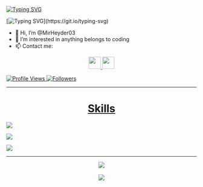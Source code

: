 <!--  ![waving](https://capsule-render.vercel.app/api?type=waving&height=90&color=white) -->
  
[![Typing SVG](https://readme-typing-svg.herokuapp.com?font=Mouse+Memoirs&size=65&pause=500&color=06CD9C&vCenter=true&width=600&height=70&lines=Full+Stack+Javascript+Developer;Cyber+Security+Enthusiast)](https://git.io/typing-svg)

[![Typing SVG](https://readme-typing-svg.demolab.com/?lines=Mirheyder+Yehyayev;)](https://git.io/typing-svg)

- 👋 Hi, I’m @MirHeyder03
- 👀 I’m interested in anything belongs to coding
- 📫 Contact me:
<p align="center">
<a href="https://www.linkedin.com/in/mirheyd%C9%99r-y%C9%99hyayev-2aa8b0234/">
  <img width="32px" src="https://s4.uupload.ir/files/linkedin_amwn.png" />
</a> 
<a href="https://t.me/MirHeyder03">
  <img width="32px" src="https://s4.uupload.ir/files/telegram_q47u.png" />
</p>
  
![Profile Views](https://komarev.com/ghpvc/?username=MirHeyder03&color=green) ![Followers](https://img.shields.io/github/followers/MirHeyder03)
  
<hr/>
<h1 align="center">Skills</h1>
<p align="">
  <a href="https://skillicons.dev">
    <img src="https://skillicons.dev/icons?i=bash,git,github,gitlab,,html,css,scss,bootstrap,tailwindcss,materialui,figma" />
  </a>
</p>

<p align="">
  <a href="https://skillicons.dev">
    <img src="https://skillicons.dev/icons?i=nodejs,express,js,,react,nextjs,redux,typescript,,mysql,mongo,firebase" />
  </a>
</p>

<p align="">
  <a href="https://skillicons.dev">
    <img src="https://skillicons.dev/icons?i=python,linux" />
  </a>
</p>
<hr/>

<div align="center">
<img src="https://github-readme-stats.vercel.app/api?username=MirHeyder03&show_icons=true&theme=radical"/>
</div>
<br/>
<div align="center">
  <img  src="https://github-readme-stats.vercel.app/api/top-langs/?username=MirHeyder03&theme=radical"/>
 </div>

 
 
<!-- <div align="center">
  
  [![willianrod's wakatime stats](https://github-readme-stats.vercel.app/api/wakatime?username=mirheyder)](https://github.com/anuraghazra/github-readme-stats)
  
 </div> -->


